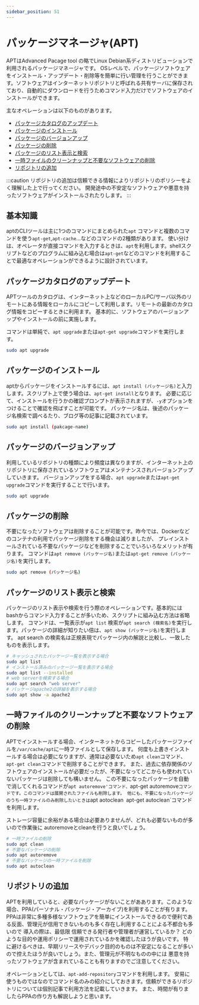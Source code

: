 ```yaml
---
sidebar_position: 51
---
```


# パッケージマネージャ(APT)

APTはAdvanced Pacage tool の略でLinux Debian系ディストリビューションで利用されるパッケージマネージャです。
OSレベルで、パッケージソフトウェアをインストール・アップデート・削除等を簡単に行い管理を行うことができます。ソフトウェアはインターネットリポジトリと呼ばれる共有サーバに保存されており、自動的にダウンロードを行うためコマンド入力だけでソフトウェアのインストールができます。

主なオペレーションは以下のものがあります。
* [パッケージカタログのアップデート](#パッケージカタログのアップデート)
* [パッケージのインストール](#パッケージのインストール)
* [パッケージのバージョンアップ](#パッケージのバージョンアップ)
* [パッケージの削除](#パッケージの削除)
* [パッケージのリスト表示と検索](#パッケージのリスト表示と検索)
* [一時ファイルのクリーンナップと不要なソフトウェアの削除](#一時ファイルのクリーンナップと不要なソフトウェアの削除)
* [リポジトリの追加](#リポジトリの追加)

:::caution
リポジトリの追加は信頼できる情報によりリポジトリのポリシーをよく理解した上で行ってください。
開発途中の不安定なソフトウェアや悪意を持ったソフトウェアがインストールされたりします。
:::

## 基本知識

aptのCLIツールは主に1つのコマンドにまとめられた`apt` コマンドと複数のコマンドを使う`apt-get`,`apt-cache`...などのコマンドの2種類があります。
使い分けは、オペレータが直接コマンドを入力するときは、`apt`を利用します。shellスクリプトなどのプログラムに組み込む場合は`apt-get`などのコマンドを利用することで最適なオペレーションができるように設計されています。

## パッケージカタログのアップデート

APTツールのカタログは、インターネット上などのローカルPC/サーバ以外のリモートにある情報をローカルにコピーして利用します。リモートの最新のカタログ情報をコピーするときに利用ます。
基本的に、ソフトウェアのバージョンアップやインストールの前に実施します。

コマンドは単純で、`apt upgrade`または`apt-get upgrade`コマンドを実行します。

``` bash title="bash"
sudo apt upgrade
```

## パッケージのインストール

aptからパッケージをインストールするには、`apt install (パッケージ名)`と入力します。スクリプト上で使う場合は、`apt-get install`となります。
必要に応じて、インストールを行うかの確認プロンプトが表示されますが、`-y`オプションをつけることで確認を飛ばすことが可能です。
パッケージ名は、後述のパッケージ名検索で調べるたり、ブログ等の記事に記載されています。

``` bash title="bash"
sudo apt install (pakcage-name)
```

## パッケージのバージョンアップ

利用しているリポジトリの種類により頻度は異なりますが、インターネット上のリポジトリに保存されているソフトウェアはメンテナンスされバージョンアップしていきます。
バージョンアップをする場合、`apt upgrade`または`apt-get upgrade`コマンドを実行することで行います。

``` bash title="bash"
sudo apt upgrade
```

## パッケージの削除

不要になったソフトウェアは削除することが可能です。昨今では、Dockerなどのコンテナの利用でパッケージ削除をする機会は減りましたが、
プレインストールされている不要なパッケージなどを削除することでいろいろなメリットが有ります。
コマンドは`apt remove (パッケージ名)`または`apt-get remove (パッケージ名)`を実行します。

``` bash title="bash"
sudo apt remove (パッケージ名)
```

## パッケージのリスト表示と検索

パッケージのリスト表示や検索を行う際のオペレーションです。基本的にはbashからコマンド入力することが多いため、スクリプトに組み込む方法は省略します。
コマンドは、一覧表示が`apt list` 検索が`apt search (検索名)`を実行します。パッケージの詳細が知りたい倍は、`apt show (パッケージ名)`を実行します。
apt search の検索名は正規表現でパッケージ内の解説と比較し、一致したものを表示します。

``` bash title="bash"
# キャッシュされたパッケージ一覧を表示する場合
sudo apt list
# インストール済みのパッケージ一覧を表示する場合
sudo apt list --installed
# web serverを検索する場合
sudo apt search "web server"
# パッケージapache2の詳細を表示する場合
sudo apt show -a apache2
```

## 一時ファイルのクリーンナップと不要なソフトウェアの削除 

APTでインストールする場合、インターネットからコピーしたパッケージファイルを`/var/cache/apt`に一時ファイルとして保存します。
何度も上書きインストールする場合は必要になりますが、通常は必要ないため`apt clean`コマンド、`apt-get clean`コマンドで削除することができます。
また、過去に依存関係のソフトウェアのインストールが必要だったが、不要になってどこからも使われていないパッケージは削除しても構いません。
この不要になったパッケージを自動で消してくれるコマンドが`apt autoremove'コマンド、`apt-get autoremove`コマンドです。このコマンドは展開されたファイルも削除します。
他にも、不要になったパッケージのうち一時ファイルのみ削除したいときは`apt aotoclean` `apt-get autoclean`コマンドを利用します。

ストレージ容量に余裕がある場合は必要ありませんが、どれも必要ないものが多いので作業後に autoremoveとcleanを行うと良いでしょう。

``` bash title="bash"
# 一時ファイルの削除
sudo apt clean
# 不要なパッケージの削除
sudo apt autoremove
# 不要なパッケージの一時ファイルを削除
sudo apt autoclean
```


## リポジトリの追加

APTを利用していると、必要なパッケージがないことがああります。このような場合、PPA(パーソナル・パッケージ・アーカイブ)を利用することが有ります。
PPAは非常に多種多様なソフトウェアを簡単にインストールできるので便利である反面、管理元が信用できないものも多く存在し利用することによる不都合も多いので
導入の際は、最低限 信頼できる発行者や管理者が運営しているか？ どのような目的や運用ポリシーで運用されているかを確認したほうが良いです。
特に避けるべきは、早期リリースやデバック目的のものは不安定になることが多いので控えたほうが良いでしょう。また、管理元が不明なものの中には
悪意を持ったソフトウェアが含まれていることも有りますのでご注意してください。

オペレーションとしては、`apt-add-repository`コマンドを利用します。
安易に使うものではなのでコマンド名のみの紹介にしておきます。信頼ができるリポジトリについては個別記事で利用方法を記載していきます。
また、時間が有りましたらPPAの作り方も解説しようと思います。

